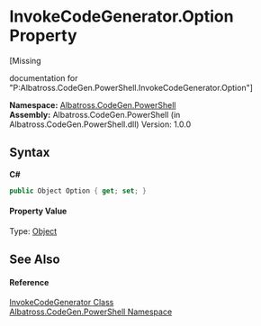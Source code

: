 # InvokeCodeGenerator.Option Property 
 

\[Missing <summary> documentation for "P:Albatross.CodeGen.PowerShell.InvokeCodeGenerator.Option"\]

**Namespace:**&nbsp;<a href="73820E42.md">Albatross.CodeGen.PowerShell</a><br />**Assembly:**&nbsp;Albatross.CodeGen.PowerShell (in Albatross.CodeGen.PowerShell.dll) Version: 1.0.0

## Syntax

**C#**<br />
``` C#
public Object Option { get; set; }
```


#### Property Value
Type: <a href="http://msdn2.microsoft.com/en-us/library/e5kfa45b" target="_blank">Object</a>

## See Also


#### Reference
<a href="5DFAD4E0.md">InvokeCodeGenerator Class</a><br /><a href="73820E42.md">Albatross.CodeGen.PowerShell Namespace</a><br />